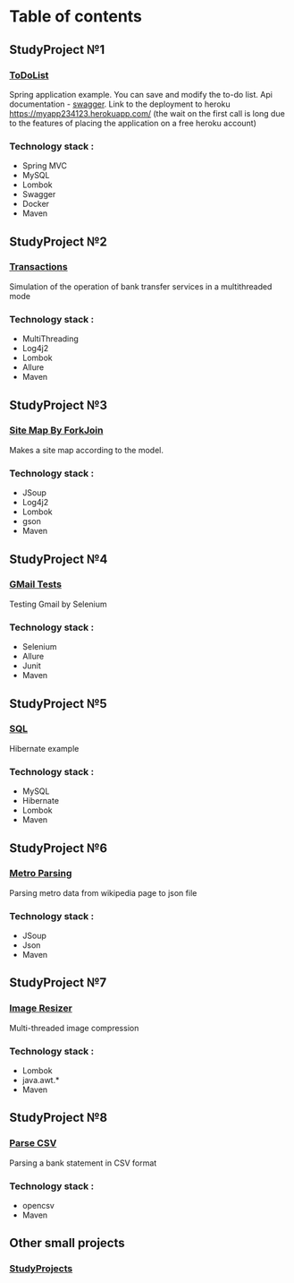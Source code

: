# Table of contents

## StudyProject №1
### [ToDoList](https://github.com/streamThread/SkillBox/tree/master/12_SpringBootWebDevelopment/ToDoList)

Spring application example. You can save and modify the to-do list. Api documentation - [swagger](https://myapp234123.herokuapp.com/swagger-ui.html). Link to the deployment to heroku https://myapp234123.herokuapp.com/
(the wait on the first call is long due to the features of placing the application on a free heroku account)
### Technology stack :
* Spring MVC
* MySQL
* Lombok
* Swagger
* Docker
* Maven

## StudyProject №2
### [Transactions](https://github.com/streamThread/SkillBox/tree/master/11_Multithreading/Transactions)

Simulation of the operation of bank transfer services in a multithreaded mode
### Technology stack :
* MultiThreading
* Log4j2
* Lombok
* Allure
* Maven

## StudyProject №3
### [Site Map By ForkJoin](https://github.com/streamThread/SkillBox/tree/master/11_Multithreading/SiteMapByForkJoin)

Makes a site map according to the model.
### Technology stack :
* JSoup
* Log4j2
* Lombok
* gson
* Maven

## StudyProject №4
### [GMail Tests](https://github.com/streamThread/GMailTests)

Testing Gmail by Selenium
### Technology stack :
* Selenium
* Allure
* Junit
* Maven

## StudyProject №5
### [SQL](https://github.com/streamThread/SkillBox/tree/master/10_SQLAndHibernate/SQL%2010.2.3)

Hibernate example
### Technology stack :
* MySQL
* Hibernate
* Lombok 
* Maven

## StudyProject №6
### [Metro Parsing](https://github.com/streamThread/SkillBox/tree/master/09_FilesAndNetwork/MetroParsing)

Parsing metro data from wikipedia page to json file
### Technology stack :
* JSoup
* Json
* Maven

## StudyProject №7
### [Image Resizer](https://github.com/streamThread/SkillBox/tree/master/11_Multithreading/ImageResizer)

Multi-threaded image compression
### Technology stack :
* Lombok
* java.awt.*
* Maven

## StudyProject №8
### [Parse CSV](https://github.com/streamThread/ParseCSV/blob/master/src/main/java/BankStatementOperations.java)

Parsing a bank statement in CSV format
### Technology stack :
* opencsv
* Maven

## Other small projects
### [StudyProjects](https://github.com/streamThread/StudyProjects)
